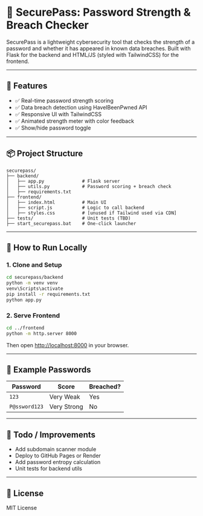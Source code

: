# 🔐 SecurePass: Password Strength & Breach Checker

SecurePass is a lightweight cybersecurity tool that checks the strength of a password and whether it has appeared in known data breaches. Built with Flask for the backend and HTML/JS (styled with TailwindCSS) for the frontend.

---

## 🌟 Features

- ✅ Real-time password strength scoring  
- ✅ Data breach detection using HaveIBeenPwned API  
- ✅ Responsive UI with TailwindCSS  
- ✅ Animated strength meter with color feedback  
- ✅ Show/hide password toggle

---

## 📦 Project Structure

```
securepass/
├── backend/
│   ├── app.py              # Flask server
│   ├── utils.py            # Password scoring + breach check
│   ├── requirements.txt
├── frontend/
│   ├── index.html          # Main UI
│   ├── script.js           # Logic to call backend
│   ├── styles.css          # [unused if Tailwind used via CDN]
├── tests/                  # Unit tests (TBD)
├── start_securepass.bat    # One-click launcher
```

---

## 🚀 How to Run Locally

### 1. Clone and Setup

```bash
cd securepass/backend
python -m venv venv
venv\Scripts\activate
pip install -r requirements.txt
python app.py
```

### 2. Serve Frontend

```bash
cd ../frontend
python -m http.server 8000
```

Then open [http://localhost:8000](http://localhost:8000) in your browser.


---

## 🧪 Example Passwords

| Password        | Score        | Breached? |
|----------------|--------------|-----------|
| `123`          | Very Weak    | Yes       |
| `P@ssword123`  | Very Strong  | No        |

---

## 🔧 Todo / Improvements

- Add subdomain scanner module  
- Deploy to GitHub Pages or Render  
- Add password entropy calculation  
- Unit tests for backend utils

---

## 📄 License

MIT License
